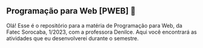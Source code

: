 ## Programação para Web [PWEB] 📗

Olá! Esse é o repositório para a matéria de Programação para Web, da Fatec Sorocaba, 1/2023, com a professora Denilce.
Aqui você encontrará as atividades que eu desenvolverei durante o semestre.

